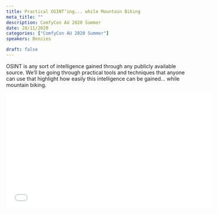 ```yaml
---
title: Practical OSINT’ing... while Mountain Biking
meta_title: ""
description: ComfyCon AU 2020 Summer
date: 28/11/2020
categories: ["ComfyCon AU 2020 Summer"]
speakers: Benzies

draft: false
---
```

OSINT is any sort of intelligence gained through any publicly available source. We’ll be going through practical tools and techniques that anyone can use that highlight how easily this intelligence can be gained... while mountain biking.

<iframe width="560" height="315" src="None" title="YouTube video player" frameborder="0" allow="accelerometer; autoplay; clipboard-write; encrypted-media; gyroscope; picture-in-picture; web-share" allowfullscreen></iframe>